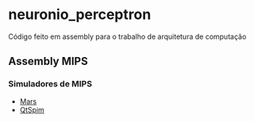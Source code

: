 # neuronio_perceptron
Código feito em assembly para o trabalho de arquitetura de computação

## Assembly MIPS

### Simuladores de MIPS
* [Mars](https://courses.missouristate.edu/KenVollmar/MARS/download.htm)
* [QtSpim](https://sourceforge.net/projects/spimsimulator/)
